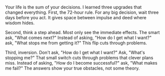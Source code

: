 Your life is the sum of your decisions. I learned three upgrades that changed everything. First, the 72-hour rule. For any big decision, wait three days before you act. It gives space between impulse and deed where wisdom hides.

Second, think a step ahead. Most only see the immediate effects. The smart ask, "What comes next?" Instead of asking, "How do I get what I want?" ask, "What stops me from getting it?" This flip cuts through problems.

Third, inversion. Don't ask, "How do I get what I want?" Ask, "What's stopping me?" That small switch cuts through problems that clever plans miss. Instead of asking, "How do I become successful?" ask, "What makes me fail?" The answers show your true obstacles, not some theory.

